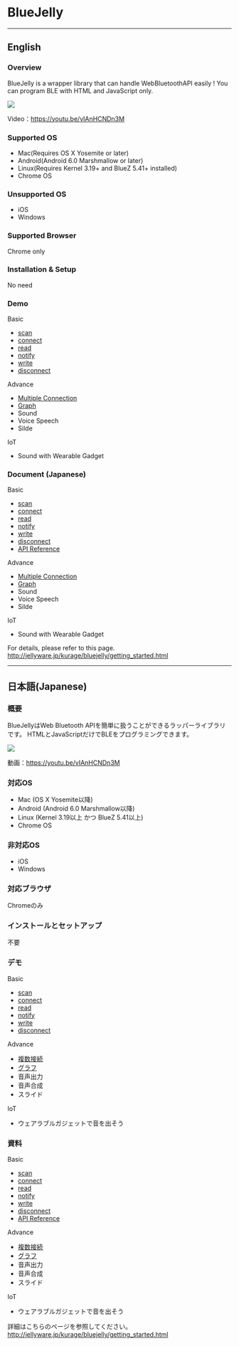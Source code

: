 # BlueJelly

---
## English

### Overview
BlueJelly is a wrapper library that can handle WebBluetoothAPI easily !
You can program BLE with HTML and JavaScript only.

![](http://jellyware.jp/kurage/img/cover/bluejelly/getting_started.png)

Video：https://youtu.be/vIAnHCNDn3M

### Supported OS
- Mac(Requires OS X Yosemite or later)
- Android(Android 6.0 Marshmallow or later)
- Linux(Requires Kernel 3.19+ and BlueZ 5.41+ installed)
- Chrome OS

### Unsupported OS
- iOS
- Windows

### Supported Browser
Chrome only

### Installation & Setup
No need

### Demo
Basic
- [scan](https://secure1689.sakura.ne.jp/kurage.jellyware.jp/bluejelly/scan.html)
- [connect](https://secure1689.sakura.ne.jp/kurage.jellyware.jp/bluejelly/connect.html)
- [read](https://secure1689.sakura.ne.jp/kurage.jellyware.jp/bluejelly/read.html)
- [notify](https://secure1689.sakura.ne.jp/kurage.jellyware.jp/bluejelly/notify.html)
- [write](https://secure1689.sakura.ne.jp/kurage.jellyware.jp/bluejelly/write.html)
- [disconnect](https://secure1689.sakura.ne.jp/kurage.jellyware.jp/bluejelly/disconnect.html)

Advance
- [Multiple Connection](https://secure1689.sakura.ne.jp/kurage.jellyware.jp/bluejelly/notify_2connection.html)
- [Graph](https://secure1689.sakura.ne.jp/kurage.jellyware.jp/bluejelly/advance_graph.html)
- Sound
- Voice Speech
- Silde

IoT
- Sound with Wearable Gadget

### Document (Japanese)
Basic
- [scan](http://jellyware.jp/kurage/bluejelly/scan.html)
- [connect](http://jellyware.jp/kurage/bluejelly/connect.html)
- [read](http://jellyware.jp/kurage/bluejelly/read.html)
- [notify](http://jellyware.jp/kurage/bluejelly/notify.html)
- [write](http://jellyware.jp/kurage/bluejelly/write.html)
- [disconnect](http://jellyware.jp/kurage/bluejelly/disconnect.html)
- [API Reference](http://jellyware.jp/kurage/bluejelly/api_reference.html)

Advance
- [Multiple Connection](http://jellyware.jp/kurage/bluejelly/multiple_connections.html)
- [Graph](http://jellyware.jp/kurage/bluejelly/advance_graph.html)
- Sound
- Voice Speech
- Silde

IoT
- Sound with Wearable Gadget

For details, please refer to this page.
http://jellyware.jp/kurage/bluejelly/getting_started.html


---
## 日本語(Japanese)

### 概要
BlueJellyはWeb Bluetooth APIを簡単に扱うことができるラッパーライブラリです。
HTMLとJavaScriptだけでBLEをプログラミングできます。

![](http://jellyware.jp/kurage/img/cover/bluejelly/getting_started.png)

動画：https://youtu.be/vIAnHCNDn3M

### 対応OS
- Mac (OS X Yosemite以降)
- Android (Android 6.0 Marshmallow以降)
- Linux (Kernel 3.19以上 かつ BlueZ 5.41以上)
- Chrome OS

### 非対応OS
- iOS
- Windows

### 対応ブラウザ
Chromeのみ

### インストールとセットアップ
不要

### デモ
Basic
- [scan](https://secure1689.sakura.ne.jp/kurage.jellyware.jp/bluejelly/scan.html)
- [connect](https://secure1689.sakura.ne.jp/kurage.jellyware.jp/bluejelly/connect.html)
- [read](https://secure1689.sakura.ne.jp/kurage.jellyware.jp/bluejelly/read.html)
- [notify](https://secure1689.sakura.ne.jp/kurage.jellyware.jp/bluejelly/notify.html)
- [write](https://secure1689.sakura.ne.jp/kurage.jellyware.jp/bluejelly/write.html)
- [disconnect](https://secure1689.sakura.ne.jp/kurage.jellyware.jp/bluejelly/disconnect.html)

Advance
- [複数接続](https://secure1689.sakura.ne.jp/kurage.jellyware.jp/bluejelly/notify_2connection.html)
- [グラフ](https://secure1689.sakura.ne.jp/kurage.jellyware.jp/bluejelly/advance_graph.html)
- 音声出力
- 音声合成
- スライド

IoT
- ウェアラブルガジェットで音を出そう

### 資料
Basic
- [scan](http://jellyware.jp/kurage/bluejelly/scan.html)
- [connect](http://jellyware.jp/kurage/bluejelly/connect.html)
- [read](http://jellyware.jp/kurage/bluejelly/read.html)
- [notify](http://jellyware.jp/kurage/bluejelly/notify.html)
- [write](http://jellyware.jp/kurage/bluejelly/write.html)
- [disconnect](http://jellyware.jp/kurage/bluejelly/disconnect.html)
- [API Reference](http://jellyware.jp/kurage/bluejelly/api_reference.html)

Advance
- [複数接続](http://jellyware.jp/kurage/bluejelly/multiple_connections.html)
- [グラフ](http://jellyware.jp/kurage/bluejelly/advance_graph.html)
- 音声出力
- 音声合成
- スライド

IoT
- ウェアラブルガジェットで音を出そう

詳細はこちらのページを参照してください。
http://jellyware.jp/kurage/bluejelly/getting_started.html
